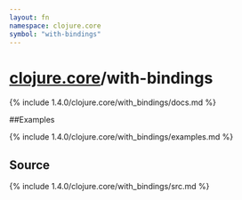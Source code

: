 ```yaml
---
layout: fn
namespace: clojure.core
symbol: "with-bindings"
---
```


# [clojure.core](../)/with-bindings

{% include 1.4.0/clojure.core/with_bindings/docs.md %}

##Examples

{% include 1.4.0/clojure.core/with_bindings/examples.md %}
## Source
{% include 1.4.0/clojure.core/with_bindings/src.md %}

